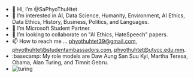 - 👋 Hi, I’m @SaPhyoThuHtet
- 👀 I’m interested in AI, Data Science, Humanity, Environment, AI Ethics, Data Ethics, History, Business, Politics, and Languages.
- 🌱 I’m Microsoft Student Partner.
- 💞️ I’m looking to collaborate on "AI Ethics, HateSpeech" papers.
- 📫 How to reach me ... phyothuhtet39@gmail.com, phyothuhtet@studentambassadors.com, phyothuhtet@utycc.edu.mm.
- :basecamp: My role models are Daw Aung San Suu Kyi, Martha Teresa, Obama, Alan Turing, and Timnit Gebru.
- ![turing](https://www.google.com/url?sa=i&url=https%3A%2F%2Fen.wikipedia.org%2Fwiki%2FAlan_Turing&psig=AOvVaw11QuvpoCe6qwqyGUeZnozG&ust=1619582399441000&source=images&cd=vfe&ved=0CAIQjRxqFwoTCLiTt9_EnfACFQAAAAAdAAAAABAD)

